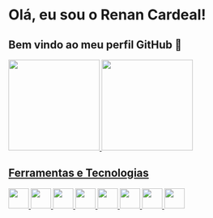 # Olá, eu sou o Renan Cardeal! 
## Bem vindo ao meu perfil GitHub 👋

<div>
<a href="https://github.com/renan-cardeal2002">
<img loading="lazy" height="180em" src="https://github-readme-stats.vercel.app/api/top-langs/?username=renan-cardeal2002&layout=compact&langs_count=7&theme=dracula"/>
<img loading="lazy" height="180em" src="https://github-readme-stats.vercel.app/api?username=renan-cardeal2002&show_icons=true&theme=dracula&include_all_commits=true&count_private=true"/>
</div>

## Ferramentas e Tecnologias

<img loading="lazy" src="https://cdn.jsdelivr.net/gh/devicons/devicon@latest/icons/nodejs/nodejs-original-wordmark.svg"  width="40" height="40"/>
<img loading="lazy" src="https://cdn.jsdelivr.net/gh/devicons/devicon@latest/icons/angularjs/angularjs-plain.svg" width="40" height="40"/>
<img loading="lazy" src="https://cdn.jsdelivr.net/gh/devicons/devicon@latest/icons/typescript/typescript-original.svg" width="40" height="40"/>
<img loading="lazy" src="https://cdn.jsdelivr.net/gh/devicons/devicon@latest/icons/javascript/javascript-original.svg" width="40" height="40"/>
<img loading="lazy" src="https://cdn.jsdelivr.net/gh/devicons/devicon@latest/icons/ionic/ionic-original.svg" width="40" height="40"/>          
<img loading="lazy" src="https://cdn.jsdelivr.net/gh/devicons/devicon@latest/icons/go/go-original.svg" width="40" height="40"/>          
<img loading="lazy" src="https://cdn.jsdelivr.net/gh/devicons/devicon@latest/icons/bootstrap/bootstrap-original.svg" width="40" height="40"/>          
<img loading="lazy" src="https://cdn.jsdelivr.net/gh/devicons/devicon/icons/git/git-original.svg" width="40" height="40"/>
          
          
